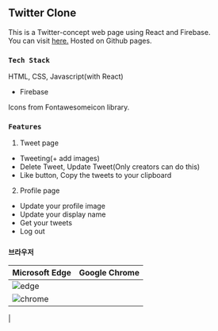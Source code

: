 ## Twitter Clone

This is a Twitter-concept web page using React and Firebase.<br />
You can visit [here.](https://iborymagic.github.io/twitter_clone/#/) Hosted on Github pages.<br />

### `Tech Stack`

HTML, CSS, Javascript(with React) <br />
+ Firebase<br />

Icons from Fontawesomeicon library.<br />

### `Features`

1. Tweet page
- Tweeting(+ add images)
- Delete Tweet, Update Tweet(Only creators can do this)
- Like button, Copy the tweets to your clipboard

2. Profile page
- Update your profile image
- Update your display name
- Get your tweets
- Log out

### `브라우저`

| Microsoft Edge | Google Chrome |
|---|:---:|
| ![edge](https://user-images.githubusercontent.com/42052110/97423089-14170e00-1952-11eb-8c96-20d35c86b0d5.png)
 | ![chrome](https://user-images.githubusercontent.com/42052110/97423069-0bbed300-1952-11eb-8aa3-df26100e91cd.png)
 |